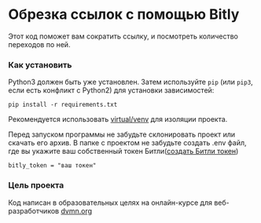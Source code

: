 # Обрезка ссылок с помощью Bitly

Этот код поможет вам сократить ссылку, и посмотреть количество переходов по ней.

### Как установить

Python3 должен быть уже установлен.
Затем используйте `pip` (или `pip3`, если есть конфликт с Python2) для установки зависимостей:
```
pip install -r requirements.txt

```

Рекомендуется использовать [virtual/venv](https://docs.python.org/3/library/venv.html) для изоляции проекта.

Перед запуском программы не забудьте склонировать проект или скачать его архив. В папке с проектом не забудьте создать .env файл, где вы укажите ваш собственный токен Битли([создать Битли токен](https://bitly.com/pages/home))
```
bitly_token = "ваш токен"

```

### Цель проекта

Код написан в образовательных целях на онлайн-курсе для веб-разработчиков [dvmn.org](https://dvmn.org)
